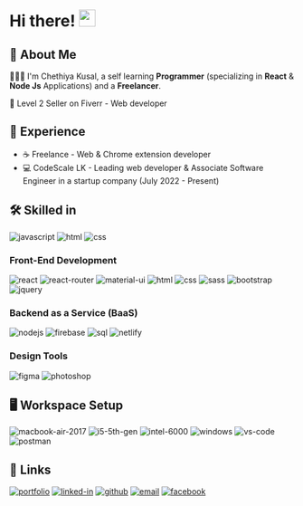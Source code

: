 # Hi there! <img src="https://media.giphy.com/media/hvRJCLFzcasrR4ia7z/giphy.gif" width="29px" height="30px" />

## 🚀 About Me

🤷🏻‍♂️ I'm Chethiya Kusal, a self learning **Programmer** (specializing in **React** & **Node Js** Applications) and a **Freelancer**. 

🥈 Level 2 Seller on Fiverr - Web developer


## 🏅 Experience

-   ☕ Freelance - Web & Chrome extension developer
-   💻 CodeScale LK - Leading web developer & Associate Software Engineer in a startup company (July 2022 - Present)

## 🛠️ Skilled in

![javascript](https://img.shields.io/badge/JavaScript-323330?style=for-the-badge&logo=javascript&logoColor=F7DF1E)
![html](https://img.shields.io/badge/HTML-323330?style=for-the-badge&logo=HTML5&logoColor=E34F26)
![css](https://img.shields.io/badge/CSS3-323330?style=for-the-badge&logo=CSS3&logoColor=1572B6)


### Front-End Development

![react](https://img.shields.io/badge/React-20232A?style=for-the-badge&logo=react&logoColor=61DAFB)
![react-router](https://img.shields.io/badge/React_Router-CA4245?style=for-the-badge&logo=react-router&logoColor=white)
![material-ui](https://img.shields.io/badge/Material_UI-0081CB?style=for-the-badge&logo=mui&logoColor=white)
![html](https://img.shields.io/badge/HTML5-E34F26?style=for-the-badge&logo=html5&logoColor=white)
![css](https://img.shields.io/badge/CSS3-1572B6?style=for-the-badge&logo=css3&logoColor=white)
![sass](https://img.shields.io/badge/SASS-CC6699?style=for-the-badge&logo=sass&logoColor=white)
![bootstrap](https://img.shields.io/badge/Bootstrap-563D7C?style=for-the-badge&logo=bootstrap&logoColor=white)
![jquery](https://img.shields.io/badge/jQuery-0769AD?style=for-the-badge&logo=jquery&logoColor=white)

### Backend as a Service (BaaS)

![nodejs](https://img.shields.io/badge/Node_Js-339933?style=for-the-badge&logo=nodedotjs&logoColor=white)
![firebase](https://img.shields.io/badge/Firebase-ffaa00?style=for-the-badge&logo=Firebase&logoColor=white)
![sql](https://img.shields.io/badge/MySql-205375?style=for-the-badge&logo=mysql&logoColor=white)
![netlify](https://img.shields.io/badge/Netlify-00C7B7?style=for-the-badge&logo=netlify&logoColor=white)

### Design Tools

![figma](https://img.shields.io/badge/figma-000000?style=for-the-badge&logo=figma&logoColor=white)
![photoshop](https://img.shields.io/badge/Photoshop_CC-041D34?style=for-the-badge&logo=adobephotoshop&logoColor=3AA2F0)

## 🖥️ Workspace Setup

![macbook-air-2017](https://img.shields.io/badge/Macbook_Air_2017-FFFFFF?style=for-the-badge&logo=apple&logoColor=000000)
![i5-5th-gen](https://img.shields.io/badge/Intel-Core_i5_5th-0071C5?style=for-the-badge&logo=intel&logoColor=white)
![intel-6000](https://img.shields.io/badge/Intel_HD_Graphics_6000-3EA6E8?style=for-the-badge&logo=intel&logoColor=white)
![windows](https://img.shields.io/badge/MacOS_Mojave-19283E?style=for-the-badge&logo=macos&logoColor=white)
![vs-code](https://img.shields.io/badge/VS_Code-007ACC?style=for-the-badge&logo=Visual-Studio-Code&logoColor=white)
![postman](https://img.shields.io/badge/Postman-FF6C37?style=for-the-badge&logo=postman&logoColor=white)

## 🔗 Links

[![portfolio](https://img.shields.io/badge/Portfolio-5340ff?style=for-the-badge&logo=Google-chrome&logoColor=white)](https://chethiya-kusal.me/)
[![linked-in](https://img.shields.io/badge/Linked_In-0077B5?style=for-the-badge&logo=LinkedIn&logoColor=white)](https://www.linkedin.com/in/chethiyakd/)
[![github](https://img.shields.io/badge/GitHub-000000?style=for-the-badge&logo=GitHub&logoColor=white)](https://github.com/ChethiyaKD)
[![email](https://img.shields.io/badge/Email-D14836?style=for-the-badge&logo=gmail&logoColor=white)](mailto:hello@chethiya-kusal.me)
[![facebook](https://img.shields.io/badge/Facebook-395693?style=for-the-badge&logo=facebook&logoColor=white)](https://www.facebook.com/ChethiyaKD/)
